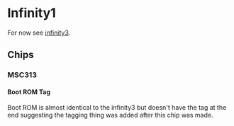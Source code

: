 # Infinity1

For now see [infinity3](/infinity3/).

## Chips

### MSC313

#### Boot ROM Tag

Boot ROM is almost identical to the infinity3 but doesn't have the tag at the end
suggesting the tagging thing was added after this chip was made.
